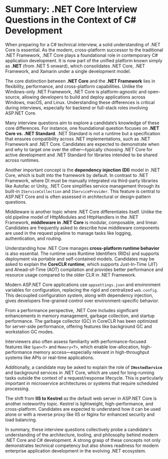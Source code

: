 # Summary: .NET Core Interview Questions in the Context of C# Development

When preparing for a C# technical interview, a solid understanding of .NET Core is essential. As the modern, cross-platform successor to the traditional .NET Framework, .NET Core plays a foundational role in contemporary C# application development. It is now part of the unified platform known simply as **.NET** (from .NET 5 onward), which consolidates .NET Core, .NET Framework, and Xamarin under a single development model.

The core distinction between **.NET Core** and the **.NET Framework** lies in flexibility, performance, and cross-platform capabilities. Unlike the Windows-only .NET Framework, .NET Core is platform-agnostic and open-source, allowing developers to build and deploy applications across Windows, macOS, and Linux. Understanding these differences is critical during interviews, especially for backend or full-stack roles involving ASP.NET Core.

Many interview questions aim to explore a candidate’s knowledge of these core differences. For instance, one foundational question focuses on **.NET Core vs. .NET Standard**. .NET Standard is not a runtime but a specification that ensures compatibility across .NET implementations, such as .NET Framework and .NET Core. Candidates are expected to demonstrate when and why to target one over the other—typically choosing .NET Core for active development and .NET Standard for libraries intended to be shared across runtimes.

Another important concept is the **dependency injection (DI)** model in .NET Core, which is built into the framework by default. In contrast to .NET Framework, where DI must be manually integrated via third-party libraries like Autofac or Unity, .NET Core simplifies service management through its built-in `IServiceCollection` and `IServiceProvider`. This feature is central to ASP.NET Core and is often assessed in architectural or design-pattern questions.

Middleware is another topic where .NET Core differentiates itself. Unlike the old pipeline model of HttpModules and HttpHandlers in the .NET Framework, **middleware in .NET Core** is modular, composable, and linear. Candidates are frequently asked to describe how middleware components are used in the request pipeline to manage tasks like logging, authentication, and routing.

Understanding how .NET Core manages **cross-platform runtime behavior** is also essential. The runtime uses Runtime Identifiers (RIDs) and supports deployment via portable and self-contained models. Candidates may be asked to explain the **CoreCLR runtime**, which supports Just-In-Time (JIT) and Ahead-of-Time (AOT) compilation and provides better performance and resource usage compared to the older CLR in .NET Framework.

Modern ASP.NET Core applications use `appsettings.json` and environment variables for configuration, replacing the rigid and centralized `web.config`. This decoupled configuration system, along with dependency injection, gives developers fine-grained control over environment-specific behavior.

From a performance perspective, .NET Core includes significant enhancements in memory management, garbage collection, and startup performance. The garbage collector (GC) in CoreCLR has been optimized for server-side performance, offering features like background GC and workstation GC modes.

Interviewers also often assess familiarity with performance-focused features like `Span<T>` and `Memory<T>`, which enable low-allocation, high-performance memory access—especially relevant in high-throughput systems like APIs or real-time applications.

Additionally, a candidate may be asked to explain the role of **`IHostedService`** and background services in .NET Core, which are used for long-running tasks outside the context of a request/response lifecycle. This is particularly important in microservice architectures or systems that require scheduled processing.

The shift from **IIS to Kestrel** as the default web server in ASP.NET Core is another noteworthy topic. Kestrel is lightweight, high-performance, and cross-platform. Candidates are expected to understand how it can be used alone or with a reverse proxy like IIS or Nginx for enhanced security and load balancing.

In summary, these interview questions collectively probe a candidate's understanding of the architecture, tooling, and philosophy behind modern .NET Core and C# development. A strong grasp of these concepts not only demonstrates technical competency but also shows readiness for modern enterprise application development in the evolving .NET ecosystem.

